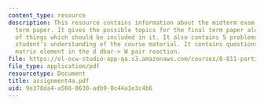 ```yaml
---
content_type: resource
description: This resource contains information about the midterm exam, and the final
  term paper. It gives the possible topics for the final term paper along with list
  of things which should be included in it. It also contains 5 problems to test the
  student's understanding of the course material. It contains questions interaction
  matrix element in the d dbar-> W pair reaction.
file: https://ol-ocw-studio-app-qa.s3.amazonaws.com/courses/8-811-particle-physics-ii-fall-2005/9e378da4a5688638adb90c44a1e3c4b6_assignment4a.pdf
file_type: application/pdf
resourcetype: Document
title: assignment4a.pdf
uid: 9e378da4-a568-8638-adb9-0c44a1e3c4b6
---
```

